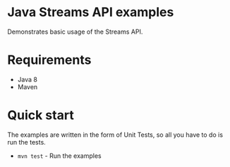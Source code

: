 # Java Streams API examples

Demonstrates basic usage of the Streams API.

# Requirements

- Java 8
- Maven

# Quick start

The examples are written in the form of Unit Tests,
so all you have to do is run the tests.

- `mvn test` - Run the examples